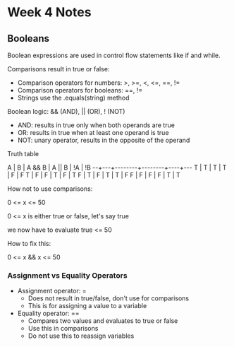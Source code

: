 # Week 4 Notes

## Booleans

Boolean expressions are used in control flow statements like if and while.

Comparisons result in true or false:

- Comparison operators for numbers: >, >=, <, <=, ==, !=
- Comparison operators for booleans: ==, !=
- Strings use the .equals(string) method

Boolean logic: && (AND), || (OR), ! (NOT)

- AND: results in true only when both operands are true
- OR: results in true when at least one operand is true
- NOT: unary operator, results in the opposite of the operand

Truth table

A | B | A && B | A || B | !A | !B
--+---+--------+--------+----+---
T | T | T      | T      | F  | F
T | F | F      | T      | F  | T
F | T | F      | T      | T  | F
F | F | F      | F      | T  | T

How not to use comparisons:

0 <= x <= 50

0 <= x is either true or false, let's say true

we now have to evaluate true <= 50

How to fix this:

0 <= x && x <= 50

### Assignment vs Equality Operators

- Assignment operator: =
	- Does not result in true/false, don't use for comparisons
	- This is for assigning a value to a variable
- Equality operator: ==
	- Compares two values and evaluates to true or false
	- Use this in comparisons
	- Do not use this to reassign variables

